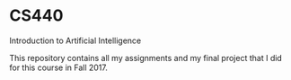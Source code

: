 # CS440
Introduction to Artificial Intelligence

This repository contains all my assignments and my final project that I did for this course in Fall 2017.

